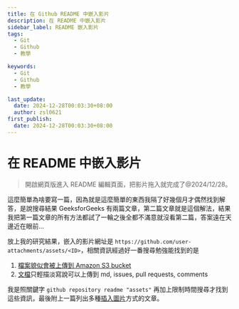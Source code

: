 ```yaml
---
title: 在 Github README 中嵌入影片
description: 在 README 中嵌入影片
sidebar_label: README 嵌入影片
tags:
  - Git
  - Github
  - 教學

keywords:
  - Git
  - Github
  - 教學

last_update:
  date: 2024-12-28T00:03:30+08:00
  author: zsl0621
first_publish:
  date: 2024-12-28T00:03:30+08:00
---
```


# 在 README 中嵌入影片

> 開啟網頁版進入 README 編輯頁面，把影片拖入就完成了@2024/12/28。

這麼簡單為啥要寫一篇，因為就是這麼簡單的東西我隔了好幾個月才偶然找到解答，是說搜尋結果 GeeksforGeeks 有兩篇文章，第二篇文章就是這個解法，結果我把第一篇文章的所有方法都試了一輪之後全都不滿意就沒看第二篇，答案遠在天邊近在眼前...

放上我的研究結果，嵌入的影片網址是 `https://github.com/user-attachments/assets/<ID>`，相關資訊經過好一番搜尋勉強能找到的是

1. [檔案貌似會被上傳到 Amazon S3 bucket](https://www.reddit.com/r/github/comments/1gpv0wn/where_are_the_files_uploaded_via_the_readmemd/)
2. [文檔](https://www.reddit.com/r/github/comments/1gpv0wn/where_are_the_files_uploaded_via_the_readmemd/)只輕描淡寫說可以上傳到 md, issues, pull requests, comments

我是照關鍵字 `github repository readme "assets"` 再加上限制時間搜尋才找到這些資訊，最後附上一篇列出多種[插入圖片](https://www.baeldung.com/ops/github-readme-insert-image)方式的文章。
